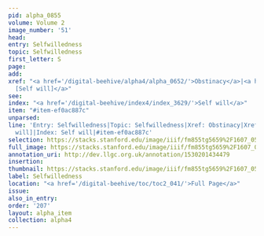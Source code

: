 ```yaml
---
pid: alpha_0855
volume: Volume 2
image_number: '51'
head: 
entry: Selfwilledness
topic: Selfwilledness
first_letter: S
page: 
add: 
xref: "<a href='/digital-beehive/alpha4/alpha_0652/'>Obstinacy</a>|<a href='/digital-beehive/toc/toc2_186/'>1005
  [Self will]</a>"
see: 
index: "<a href='/digital-beehive/index4/index_3629/'>Self will</a>"
item: "#item-ef0ac887c"
unparsed: 
line: 'Entry: Selfwilledness|Topic: Selfwilledness|Xref: Obstinacy|Xref: 1005 [Self
  will]|Index: Self will|#item-ef0ac887c'
selection: https://stacks.stanford.edu/image/iiif/fm855tg5659%2F1607_0518/315,4124,3022,366/full/0/default.jpg
full_image: https://stacks.stanford.edu/image/iiif/fm855tg5659%2F1607_0518/full/full/0/default.jpg
annotation_uri: http://dev.llgc.org.uk/annotation/1530201434479
insertion: 
thumbnail: https://stacks.stanford.edu/image/iiif/fm855tg5659%2F1607_0518/315,4124,600,180/250,/0/default.jpg
label: Selfwilledness
location: "<a href='/digital-beehive/toc/toc2_041/'>Full Page</a>"
issue: 
also_in_entry: 
order: '207'
layout: alpha_item
collection: alpha4
---
```

